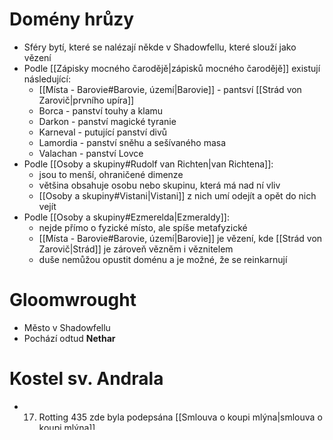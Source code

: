 # Domény hrůzy
- Sféry bytí, které se nalézají někde v Shadowfellu, které slouží jako vězení
- Podle [[Zápisky mocného čarodějě|zápisků mocného čarodějě]] existují následující:
	- [[Místa - Barovie#Barovie, území|Barovie]] - pantsví [[Strád von Zarovič|prvního upíra]]
	- Borca - panství touhy a klamu
	- Darkon - panství magické tyranie
	- Karneval - putující panství divů
	- Lamordia - panství sněhu a sešívaného masa
	- Valachan - panství Lovce
- Podle [[Osoby a skupiny#Rudolf van Richten|van Richtena]]:
	- jsou to menší, ohraničené dimenze
	- většina obsahuje osobu nebo skupinu, která má nad ní vliv
	- [[Osoby a skupiny#Vistani|Vistani]] z nich umí odejít a opět do nich vejít
- Podle [[Osoby a skupiny#Ezmerelda|Ezmeraldy]]:
	- nejde přímo o fyzické místo, ale spíše metafyzické
	- [[Místa - Barovie#Barovie, území|Barovie]] je vězení, kde [[Strád von Zarovič|Strád]] je zároveň vězněm i věznitelem
	- duše nemůžou opustit doménu a je možné, že se reinkarnují
# Gloomwrought
- Město v Shadowfellu
- Pochází odtud **Nethar**
# Kostel sv. Andrala
- 17. Rotting 435 zde byla podepsána [[Smlouva o koupi mlýna|smlouva o koupi mlýna]]

# Panství Dorstových
Viz [[Místa - panství Dorstových]].

# Vlkodlačí doupě
- Doupě [[Osoby a skupiny#Vlkodlaci|vlkodlaů]], co útočí na osady na jihovýchod od [[Místa - Materiální pláň#Brod Dýky|Brodu dýky]].
- Podle zajatého [[Osoby a skupiny#Vaslov †|vlkodlaka Vaslova]] tam byli uneseni [[Osoby a skupiny#Kelen|Kelen]] a [[Osoby a skupiny#Marcus|Marcus]].
- Žije zde několik vlkodlaků i vlků.
	- Podle [[Osoby a skupiny#Rodina Dorstových|duchů sourouzenců Dorstových]] alespoň 6
- Podle [[Osoby a skupiny#Vaslov †|Vaslova]] se nachází buď ve [[Místa - panství Dorstových|Strašidelném panství]] nebo někde jeho směrem
	- Podle [[Osoby a skupiny#Rodina Dorstových|duchů sourouzenců Dorstových]] slouží panství k cestování mezi [[Místa - Barovie#Barovie, území|Barovií]] a jinými místy
- Podle [[Osoby a skupiny#Ismark Koljanovič|Ismarka]] a [[Osoby a skupiny#Alenka, Mirabel a Sabia|vistásnkých žen]] by se mělo nalézat někde ve [[Místa - Barovie#Svalichský les|Svalichském lese]]
	- Vistánské ženy údajně viděly vlkodlaky v západní části [[Místa - Barovie#Barovie, území|údolí]], západně o [[Místa - Barovie#Vallaki|Vallaki]]
- Podle [[Osoby a skupiny#Oleg|Olega]] by se mělo nalézat na západ od [[Místa - Barovie#Zarovich, jezero|jezera Zarovich]]
- Kus cesty na jihozápad od křižovaty [[Místa - Barovie#Starý Berez|Starý Berez]] - [[Místa - Barovie#Baratok, jezero|jezero Baratok]] x [[Místa - Barovie#Krezk|Krezk]] - [[Místa - Barovie#Vallaki|Vallaki]] šlo na severozápad slyšet vytí vlků
